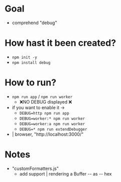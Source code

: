 # Goal
* comprehend "debug"

# How hast it been created?
* `npm init -y`
* `npm install debug`

# How to run?
* `npm run app` / `npm run worker`
  * ❌NO DEBUG displayed ❌ 
* if you want to enable it -> 
  * `DEBUG=http npm run app`
  * `DEBUG=worker:* npm run worker`
  * `DEBUG=worker:a npm run worker`
  * `DEBUG=* npm run extendDebugger`
* | browser, "http://localhost:3000/"

# Notes
* "customFormatters.js"
  * add support | rendering a Buffer -- as -- hex
